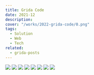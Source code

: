 ```yaml
---
title: Grida Code
date: 2021-12
description:
cover: "/works/2022-grida-code/0.png"
tags:
  - Solution
  - Web
  - Tech
related:
  - grida-posts
---
```


![](/works/2022-grida-code/1.png)
![](/works/2022-grida-code/2.png)
![](/works/2022-grida-code/3.png)
![](/works/2022-grida-code/4.png)
![](/works/2022-grida-code/5.png)
![](/works/2022-grida-code/6.png)
![](/works/2022-grida-code/7.png)
![](/works/2022-grida-code/8.png)
